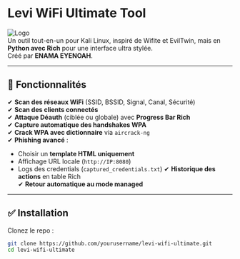 # Levi WiFi Ultimate Tool

![Logo](https://img.shields.io/badge/WiFi-Hacking-green)  
Un outil tout-en-un pour Kali Linux, inspiré de Wifite et EvilTwin, mais en **Python avec Rich** pour une interface ultra stylée.  
Créé par **ENAMA EYENOAH**.

---

## 🚀 Fonctionnalités
✔ **Scan des réseaux WiFi** (SSID, BSSID, Signal, Canal, Sécurité)  
✔ **Scan des clients connectés**  
✔ **Attaque Déauth** (ciblée ou globale) avec **Progress Bar Rich**  
✔ **Capture automatique des handshakes WPA**  
✔ **Crack WPA avec dictionnaire** via `aircrack-ng`  
✔ **Phishing avancé** :
   - Choisir un **template HTML uniquement**
   - Affichage URL locale (`http://IP:8080`)
   - Logs des credentials (`captured_credentials.txt`)
✔ **Historique des actions** en table Rich  
✔ **Retour automatique au mode managed**  

---

## ✅ Installation
Clonez le repo :
```bash
git clone https://github.com/yourusername/levi-wifi-ultimate.git
cd levi-wifi-ultimate
